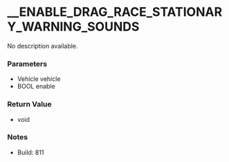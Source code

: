 # __ENABLE_DRAG_RACE_STATIONARY_WARNING_SOUNDS

No description available.

### Parameters
* Vehicle vehicle
* BOOL enable

### Return Value
* void

### Notes
* Build: 811

